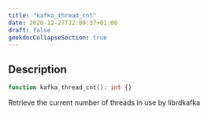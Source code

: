 ```yaml
---
title: "kafka_thread_cnt"
date: 2020-12-27T22:09:37+01:00
draft: false
geekdocCollapseSection: true
---
```

## Description
```php
function kafka_thread_cnt(): int {}
```
Retrieve the current number of threads in use by librdkafka

